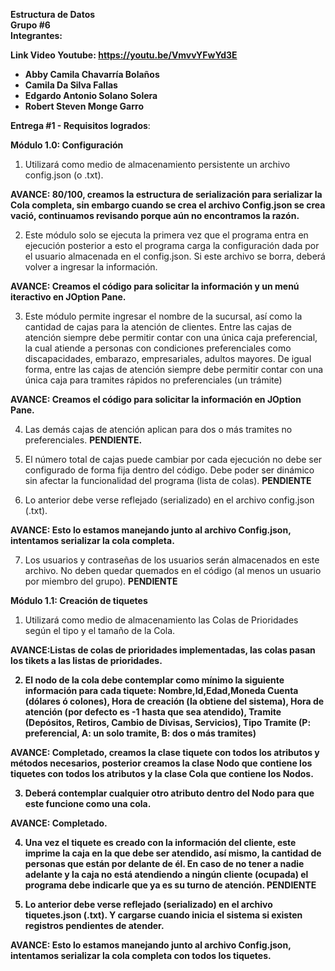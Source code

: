 <b>Estructura de Datos<br>
Grupo #6<br>
Integrantes:<br>

Link Video Youtube: https://youtu.be/VmvvYFwYd3E <br>

- Abby Camila Chavarría Bolaños
- Camila Da Silva Fallas
- Edgardo Antonio Solano Solera
- Robert Steven Monge Garro</b>

<b>Entrega #1 - Requisitos logrados</b>:

<b>Módulo 1.0: Configuración</b>
  
1. Utilizará como medio de almacenamiento persistente un archivo config.json (o .txt).

<b>AVANCE: 80/100, creamos la estructura de serialización para serializar la Cola completa, sin embargo cuando se crea el archivo Config.json se crea vació, continuamos revisando porque aún no encontramos la razón.</b>

2. Este módulo solo se ejecuta la primera vez que el programa entra en ejecución posterior a esto el programa carga la configuración dada por el usuario almacenada en el config.json. Si este archivo se borra, deberá volver a ingresar la información.

<b>AVANCE: Creamos el código para solicitar la información y un menú iteractivo en JOption Pane.</b>

3. Este módulo permite ingresar el nombre de la sucursal, así como la cantidad de cajas para la atención de clientes. Entre las cajas de atención siempre debe permitir contar con una única caja preferencial, la cual atiende a personas con condiciones preferenciales como
discapacidades, embarazo, empresariales, adultos mayores. De igual forma, entre las cajas de atención siempre debe permitir contar con una única caja para tramites rápidos no preferenciales (un trámite)

<b>AVANCE: Creamos el código para solicitar la información en JOption Pane.</b>

4. Las demás cajas de atención aplican para dos o más tramites no preferenciales. 
<b>PENDIENTE.</b>

5. El número total de cajas puede cambiar por cada ejecución no debe ser configurado de forma fija dentro del código. Debe poder ser dinámico sin afectar la funcionalidad del programa (lista de colas).
<b>PENDIENTE</b>

6. Lo anterior debe verse reflejado (serializado) en el archivo config.json (.txt).

<b>AVANCE: Esto lo estamos manejando junto al archivo Config.json, intentamos serializar la cola completa.</b>
   
7. Los usuarios y contraseñas de los usuarios serán almacenados en este archivo. No deben quedar quemados en el código (al menos un usuario por miembro del grupo).
<b>PENDIENTE</b>

<b>Módulo 1.1: Creación de tiquetes</b>

1. Utilizará como medio de almacenamiento las Colas de Prioridades según el tipo y el tamaño de la Cola.

<b> AVANCE:Listas de colas de prioridades implementadas, las colas pasan los tikets a las listas de prioridades.

2. El nodo de la cola debe contemplar como mínimo la siguiente información para cada tiquete: Nombre,Id,Edad,Moneda Cuenta (dólares ó colones), Hora de creación (la obtiene del sistema), Hora de atención (por defecto es -1 hasta que sea atendido), Tramite (Depósitos, Retiros, Cambio de Divisas, Servicios), Tipo Tramite (P: preferencial, A: un solo tramite, B: dos o más tramites)

<b>AVANCE: Completado, creamos la clase tiquete con todos los atributos y métodos necesarios, posterior creamos la clase Nodo que contiene los tiquetes con todos los atributos y la clase Cola que contiene los Nodos.</b>

3. Deberá contemplar cualquier otro atributo dentro del Nodo para que este funcione como una cola.

<b>AVANCE: Completado.</b>

4. Una vez el tiquete es creado con la información del cliente, este imprime la caja en la que debe ser atendido, así mismo, la cantidad de personas que están por delante de él. En caso de no tener a nadie adelante y la caja no está atendiendo a ningún cliente (ocupada) el programa debe indicarle que ya es su turno de atención.
<b>PENDIENTE</b>

5. Lo anterior debe verse reflejado (serializado) en el archivo tiquetes.json (.txt). Y cargarse cuando inicia el sistema si existen registros pendientes de atender.
   
<b>AVANCE: Esto lo estamos manejando junto al archivo Config.json, intentamos serializar la cola completa con todos los tiquetes.</b>
